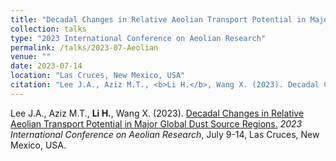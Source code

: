 ```yaml
---
title: "Decadal Changes in Relative Aeolian Transport Potential in Major Global Dust Source Regions"
collection: talks
type: "2023 International Conference on Aeolian Research"
permalink: /talks/2023-07-Aeolian
venue: ""
date: 2023-07-14
location: "Las Cruces, New Mexico, USA"
citation: "Lee J.A., Aziz M.T., <b>Li H.</b>, Wang X. (2023). Decadal Changes in Relative Aeolian Transport Potential in Major Global Dust Source Regions. <i>2023 International Conference on Aeolian Research</i>, July 9-14, Las Cruces, New Mexico, USA."
---
```


Lee J.A., Aziz M.T., <b>Li H.</b>, Wang X. (2023). <a href="https://www.icarxi.com/wp-content/uploads/wpforms/646-1ec3a9bb46b05e84dc2bf268699b5155/ICAR_ABSTRACT_Jeff_Lee-01205e7ad868ad183b716bd3dd4a00c4.pdf" target="_blank" rel="noopener noreferrer">Decadal Changes in Relative Aeolian Transport Potential in Major Global Dust Source Regions.</a> <i>2023 International Conference on Aeolian Research</i>, July 9-14, Las Cruces, New Mexico, USA.